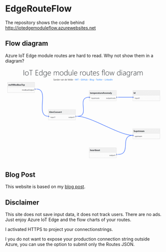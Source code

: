 # EdgeRouteFlow

The repository shows the code behind http://iotedgemoduleflow.azurewebsites.net

## Flow diagram

Azure IoT Edge module routes are hard to read. Why not show them in a diagram?

![Flow diagram example](/images/fd.png)

## Blog Post

This website is based on my [blog post](https://sandervandevelde.wordpress.com/2019/01/25/visualize-azure-iot-edge-device-routes-as-a-flowchart-in-asp-net-mvc/). 

## Disclaimer

This site does not save input data, it does not track users. There are no ads. Just enjoy Azure IoT Edge and the flow charts of your routes.

I activated HTTPS to project your connectionstrings.

I you do not want to expose your production connection string outside Azure, you can use the option to submit only the Routes JSON.
